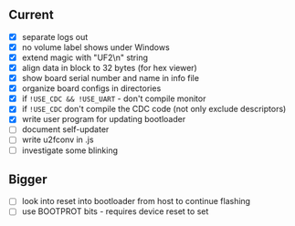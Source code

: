 ## Current
* [x] separate logs out
* [x] no volume label shows under Windows
* [x] extend magic with "UF2\n" string
* [x] align data in block to 32 bytes (for hex viewer)
* [x] show board serial number and name in info file
* [x] organize board configs in directories
* [x] if `!USE_CDC && !USE_UART` - don't compile monitor
* [x] if `!USE_CDC` don't compile the CDC code (not only exclude descriptors)
* [x] write user program for updating bootloader
* [ ] document self-updater
* [ ] write u2fconv in .js
* [ ] investigate some blinking

## Bigger
* [ ] look into reset into bootloader from host to continue flashing
* [ ] use BOOTPROT bits - requires device reset to set
